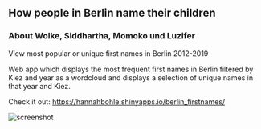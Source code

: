 ## How people in Berlin name their children
### About Wolke, Siddhartha, Momoko und Luzifer

View most popular or unique first names in Berlin 2012-2019

Web app which displays the most frequent first names in Berlin filtered by Kiez and year as a wordcloud and displays a selection of unique names in that year and Kiez. 

Check it out:
https://hannahbohle.shinyapps.io/berlin_firstnames/


![screenshot](fig/screenshot_frequent.png)

